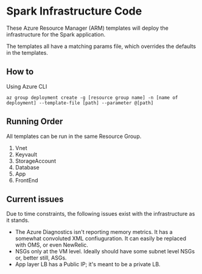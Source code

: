 Spark Infrastructure Code
=========================

These Azure Resource Manager (ARM) templates will deploy the infrastructure for the Spark application.

The templates all have a matching params file, which overrides the defaults in the templates.

How to
------
Using Azure CLI

`az group deployment create -g [resource group name] -n [name of deployment] --template-file [path] --parameter @[path]`

Running Order
-------------

All templates can be run in the same Resource Group.

1. Vnet
2. Keyvault
3. StorageAccount
4. Database
5. App
6. FrontEnd

Current issues
--------------
Due to time constraints, the following issues exist with the infrastructure as it stands.

* The Azure Diagnostics isn't reporting memory metrics. It has a somewhat convoluted XML confiuguration. It can easily be replaced with OMS, or even NewRelic.
* NSGs only at the VM level. Ideally should have some subnet level NSGs or, better still, ASGs.
* App layer LB has a Public IP; it's meant to be a private LB.